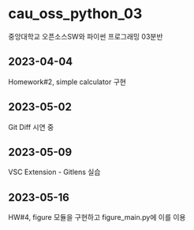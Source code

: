 # cau_oss_python_03
중앙대학교 오픈소스SW와 파이썬 프로그래밍 03분반

## 2023-04-04
Homework#2, simple calculator 구현

## 2023-05-02
Git Diff 시연 중

## 2023-05-09
VSC Extension - Gitlens 실습

## 2023-05-16
HW#4, figure 모듈을 구현하고 figure_main.py에 이를 이용